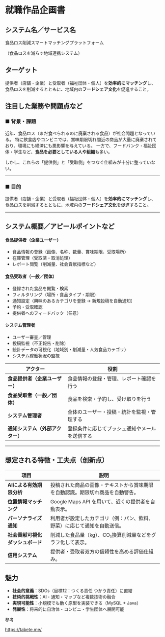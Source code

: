 # 就職作品企画書



## システム名／サービス名

食品ロス削減スマートマッチングプラットフォーム

（食品ロスを減らす地域連携システム）



## ターゲット

提供者（店舗・企業）と受取者（福祉団体・個人）を**効率的にマッチング**し、
 食品ロスを削減するとともに、地域内の**フードシェア文化**を促進すること。



## 注目した業務や問題点など

### ■ 背景・課題

近年、食品ロス（まだ食べられるのに廃棄される食品）が社会問題となっている。
 特に飲食店やコンビニでは、賞味期限切れ間近の商品が大量に廃棄されており、環境にも経済にも悪影響を与えている。
 一方で、フードバンク・福祉団体・学生など、**食品を必要としている人や組織**も多い。

しかし、これらの「提供側」と「受取側」をつなぐ仕組みが十分に整っていない。

------

### ■ 目的

提供者（店舗・企業）と受取者（福祉団体・個人）を**効率的にマッチング**し、
 食品ロスを削減するとともに、地域内の**フードシェア文化**を促進すること。

------





## システム概要／アピールポイントなど

#### 食品提供者（企業ユーザー）

- 食品情報の登録（画像、名称、数量、賞味期限、受取場所）
- 在庫管理（受取済・取消処理）
- レポート閲覧（削減量、社会貢献指標など）

####  食品受取者（一般／団体）

- 登録された食品を閲覧・検索
- フィルタリング（場所・食品タイプ・期限）
- 通知設定（興味のあるカテゴリを登録 → 新規投稿を自動通知）
- 予約・受取確認
- 提供者へのフィードバック（任意）

#### システム管理者

- ユーザー審査／管理
- 投稿監視（不正報告・削除）
- 統計データの可視化（地域別・削減量・人気食品カテゴリ）
- システム稼働状況の監視



| アクター                         | 役割                                           |
| -------------------------------- | ---------------------------------------------- |
| **食品提供者（企業ユーザー）**   | 食品情報の登録・管理、レポート確認を行う       |
| **食品受取者（一般／団体）**     | 食品を検索・予約し、受け取りを行う             |
| **システム管理者**               | 全体のユーザー・投稿・統計を監視・管理する     |
| **通知システム（外部アクター）** | 登録条件に応じてプッシュ通知やメールを送信する |

------



## 想定される特徴・工夫点（创新点）

| 項目                             | 説明                                                         |
| -------------------------------- | ------------------------------------------------------------ |
| **AIによる有効期限分析**         | 投稿された商品の画像・テキストから賞味期限を自動認識。期限切れ商品を自動警告。 |
| **位置情報マッチング**           | Google Maps API を用いて、近くの提供者を自動表示。           |
| **パーソナライズ通知**           | 利用者が設定したカテゴリ（例：パン、飲料、野菜）に応じて通知を自動送信。 |
| **社会貢献可視化ダッシュボード** | 削減した食品量（kg）、CO₂換算削減量などをグラフ化して表示。  |
| **信用システム**                 | 提供者・受取者双方の信頼性を高める評価仕組み。               |



## 魅力

- **社会的意義**：SDGs（目標12：つくる責任 つかう責任）に直結
- **技術的挑戦性**：AI・通知・マップなど複数技術の融合
- **実現可能性**：小規模でも動く原型を実装できる（MySQL + Java）
- **発展性**：将来的に自治体・コンビニ・学生団体へ展開可能



参考

https://tabete.me/